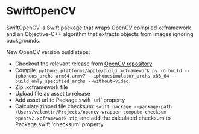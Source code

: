 # SwiftOpenCV

SwiftOpenCV is Swift package that wraps OpenCV compiled xcframework and an Objective-C++ algorithm that extracts objects from images ignoring backgrounds.

New OpenCV version build steps:
- Checkout the relevant release from [OpenCV repository](https://github.com/opencv/opencv)
- Compile: ```python3 platforms/apple/build_xcframework.py -o build --iphoneos_archs arm64,armv7 --iphonesimulator_archs x86_64 --build_only_specified_archs --without=video```
- Zip .xcframework file
- Upload file as asset to release
- Add asset url to Package.swift 'url' property
- Calculate zipped file checksum: ```swift package --package-path /Users/valentin/Projects/opencv-wrapper compute-checksum opencv2.xcframework.zip```, and add the calculated checksum to Package.swift 'checksum' property
